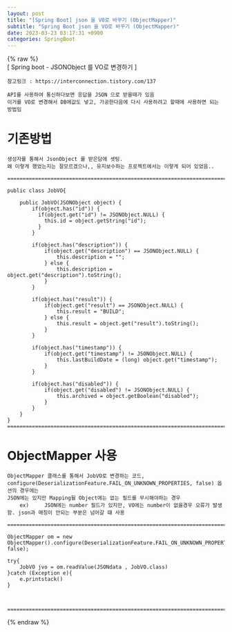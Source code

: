 ```yaml
---  
layout: post  
title: "[Spring Boot] json 을 VO로 바꾸기 (ObjectMapper)"  
subtitle: "Spring Boot json 을 VO로 바꾸기 (ObjectMapper)"  
date: 2023-03-23 03:17:31 +0900  
categories: SpringBoot  
---  
```

{% raw %}  
[ Spring boot - JSONObject 를 VO로 변경하기 ]  
  
	참고링크 : https://interconnection.tistory.com/137  
  
	API를 사용하여 통신하다보면 응답을 JSON 으로 받을때가 있음  
	이거를 VO로 변경해서 DB에값도 넣고, 가공한다음에 다시 사용하려고 할때에 사용하면 되는 방법임  
  
  
# 기존방법   
	생성자를 통해서 JsonObject 를 받은담에 셋팅.  
	왜 이렇게 했었는지는 잘모르겠으나,, 유지보수하는 프로젝트에서는 이렇게 되어 있었음..  
	  
	=================================================================================================================  
  
	public class JobVO{  
		  
		public JobVO(JSONObject object) {  
			if(object.has("id")) {  
			  if(object.get("id") != JSONObject.NULL) {  
				this.id = object.getString("id");  
			  }  
			}  
			  
			if(object.has("description")) {  
				if(object.get("description") == JSONObject.NULL) {  
					this.description = "";  
				} else {  
					this.description = object.get("description").toString();  
				}  
			}  
			  
			if(object.has("result")) {  
				if(object.get("result") == JSONObject.NULL) {  
					this.result = "BUILD";  
				} else {  
					this.result = object.get("result").toString();  
				}  
			}  
			  
			if(object.has("timestamp")) {  
				if(object.get("timestamp") != JSONObject.NULL) {  
					this.lastBuildDate = (long) object.get("timestamp");  
				}  
			}  
			  
			if(object.has("disabled")) {  
				if(object.get("disabled") != JSONObject.NULL) {  
					this.archived = object.getBoolean("disabled");  
				}  
			}  
		}  
	}  
	=================================================================================================================  
  
  
# ObjectMapper 사용  
	  
	ObjectMapper 클래스를 통해서 JobVO로 변경하는 코드,  
	configure(DeserializationFeature.FAIL_ON_UNKNOWN_PROPERTIES, false) 옵션의 경우에는  
	JSON에는 있지만 Mapping될 Object에는 없는 필드를 무시해야하는 경우  
		ex) 	JSON에는 number 필드가 있지만, VO에는 number이 없을경우 오류가 발생함. json과 매칭이 안되는 부분은 넘어갈 떄 사용  
  
	=================================================================================================================  
	  
	ObjectMapper om = new ObjectMapper().configure(DeserializationFeature.FAIL_ON_UNKNOWN_PROPERTIES, false);  
	  
	try{  
		JobVO jvo = om.readValue(JSONdata , JobVO.class)  
	}catch (Exception e){  
		e.printstack()  
	}  
  
  
  
	=================================================================================================================  
{% endraw %}